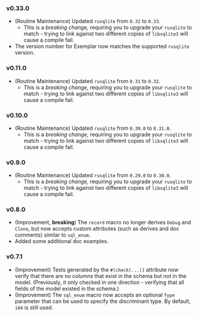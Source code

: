### v0.33.0
- (Routine Maintenance) Updated `rusqlite` from `0.32` to `0.33`.
  - This is a *breaking change,* requiring you to upgrade your `rusqlite` to match - trying to link against two different copies of `libsqlite3` will cause a compile fail.
- The version number for Exemplar now matches the supported `rusqlite` version.

### v0.11.0
- (Routine Maintenance) Updated `rusqlite` from `0.31` to `0.32`.
  - This is a *breaking change,* requiring you to upgrade your `rusqlite` to match - trying to link against two different copies of `libsqlite3` will cause a compile fail.

### v0.10.0
- (Routine Maintenance) Updated `rusqlite` from `0.30.0` to `0.31.0`.
  - This is a *breaking change,* requiring you to upgrade your `rusqlite` to match - trying to link against two different copies of `libsqlite3` will cause a compile fail.

### v0.9.0
- (Routine Maintenance) Updated `rusqlite` from `0.29.0` to `0.30.0`.
  - This is a *breaking change,* requiring you to upgrade your `rusqlite` to match - trying to link against two different copies of `libsqlite3` will cause a compile fail.

### v0.8.0
- (Improvement, **breaking**) The `record` macro no longer derives `Debug` and `Clone`, but now accepts custom attributes (such as derives and doc comments) similar to `sql_enum`.
- Added some additional doc examples.

### v0.7.1
- (Improvement) Tests generated by the `#[check(...)]` attribute now verify that there are no columns that exist in the schema but not in the model. (Previously, it only checked in one direction - verifying that all fields of the model existed in the schema.)
- (Improvement) The `sql_enum` macro now accepts an optional `Type` parameter that can be used to specify the discriminant type. By default, `i64` is still used.
